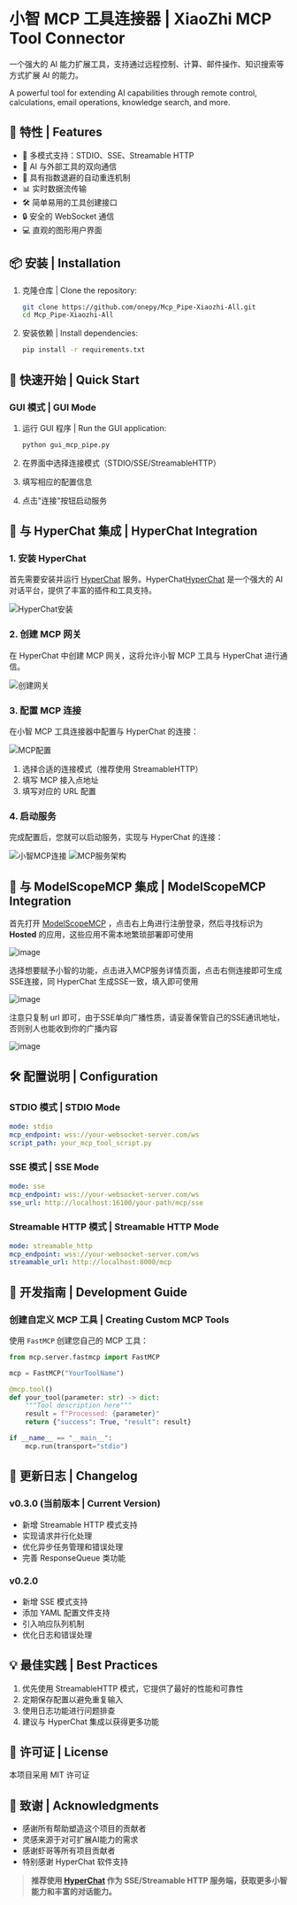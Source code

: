 # 小智 MCP 工具连接器 | XiaoZhi MCP Tool Connector

一个强大的 AI 能力扩展工具，支持通过远程控制、计算、邮件操作、知识搜索等方式扩展 AI 的能力。

A powerful tool for extending AI capabilities through remote control, calculations, email operations, knowledge search, and more.

## 🌟 特性 | Features

- 🎯 多模式支持：STDIO、SSE、Streamable HTTP
- 🔌 AI 与外部工具的双向通信
- 🔄 具有指数退避的自动重连机制
- 📊 实时数据流传输
- 🛠️ 简单易用的工具创建接口
- 🔒 安全的 WebSocket 通信
- 💻 直观的图形用户界面

## 📦 安装 | Installation

1. 克隆仓库 | Clone the repository:
   ```bash
   git clone https://github.com/onepy/Mcp_Pipe-Xiaozhi-All.git
   cd Mcp_Pipe-Xiaozhi-All
   ```

2. 安装依赖 | Install dependencies:
   ```bash
   pip install -r requirements.txt
   ```

## 🚀 快速开始 | Quick Start

### GUI 模式 | GUI Mode

1. 运行 GUI 程序 | Run the GUI application:
   ```bash
   python gui_mcp_pipe.py
   ```

2. 在界面中选择连接模式（STDIO/SSE/StreamableHTTP）
3. 填写相应的配置信息
4. 点击"连接"按钮启动服务

## 🔗 与 HyperChat 集成 | HyperChat Integration

### 1. 安装 HyperChat

首先需要安装并运行 [HyperChat](https://github.com/BigSweetPotatoStudio/HyperChat) 服务。HyperChat[HyperChat](https://github.com/BigSweetPotatoStudio/HyperChat) 是一个强大的 AI 对话平台，提供了丰富的插件和工具支持。

![HyperChat安装](doc_img/hyperchat_install.png.png)

### 2. 创建 MCP 网关

在 HyperChat 中创建 MCP 网关，这将允许小智 MCP 工具与 HyperChat 进行通信。

![创建网关](doc_img/create_gateway.png)

### 3. 配置 MCP 连接

在小智 MCP 工具连接器中配置与 HyperChat 的连接：

![MCP配置](doc_img/mcp_pipe_config.png)

1. 选择合适的连接模式（推荐使用 StreamableHTTP）
2. 填写 MCP 接入点地址
3. 填写对应的 URL 配置

### 4. 启动服务

完成配置后，您就可以启动服务，实现与 HyperChat 的连接：

![小智MCP连接](doc_img/mcp_services.png)
![MCP服务架构](doc_img/xiaozhi_mcp.png)


## 🔗 与 ModelScopeMCP 集成 | ModelScopeMCP Integration

首先打开 [ModelScopeMCP](https://www.modelscope.cn/mcp) ，点击右上角进行注册登录，然后寻找标识为 **Hosted** 的应用，这些应用不需本地繁琐部署即可使用

![image](https://github.com/user-attachments/assets/43cd3b48-3f10-4c3c-9a6d-21470783ee28)

选择想要赋予小智的功能，点击进入MCP服务详情页面，点击右侧连接即可生成SSE连接，同 HyperChat 生成SSE一致，填入即可使用

![image](https://github.com/user-attachments/assets/49868790-92b6-456d-8e73-6133e0312d9e)

注意只复制 url 即可，由于SSE单向广播性质，请妥善保管自己的SSE通讯地址，否则别人也能收到你的广播内容

![image](https://github.com/user-attachments/assets/2666cf9c-a433-496a-b127-f306bf1cfd1f)


## 🛠️ 配置说明 | Configuration

### STDIO 模式 | STDIO Mode
```yaml
mode: stdio
mcp_endpoint: wss://your-websocket-server.com/ws
script_path: your_mcp_tool_script.py
```

### SSE 模式 | SSE Mode
```yaml
mode: sse
mcp_endpoint: wss://your-websocket-server.com/ws
sse_url: http://localhost:16100/your-path/mcp/sse
```

### Streamable HTTP 模式 | Streamable HTTP Mode
```yaml
mode: streamable_http
mcp_endpoint: wss://your-websocket-server.com/ws
streamable_url: http://localhost:8000/mcp
```

## 📝 开发指南 | Development Guide

### 创建自定义 MCP 工具 | Creating Custom MCP Tools

使用 `FastMCP` 创建您自己的 MCP 工具：

```python
from mcp.server.fastmcp import FastMCP

mcp = FastMCP("YourToolName")

@mcp.tool()
def your_tool(parameter: str) -> dict:
    """Tool description here"""
    result = f"Processed: {parameter}"
    return {"success": True, "result": result}

if __name__ == "__main__":
    mcp.run(transport="stdio")
```

## 🔄 更新日志 | Changelog

### v0.3.0 (当前版本 | Current Version)
- 新增 Streamable HTTP 模式支持
- 实现请求并行化处理
- 优化异步任务管理和错误处理
- 完善 ResponseQueue 类功能

### v0.2.0
- 新增 SSE 模式支持
- 添加 YAML 配置文件支持
- 引入响应队列机制
- 优化日志和错误处理

## 💡 最佳实践 | Best Practices

1. 优先使用 StreamableHTTP 模式，它提供了最好的性能和可靠性
2. 定期保存配置以避免重复输入
3. 使用日志功能进行问题排查
4. 建议与 HyperChat 集成以获得更多功能


## 📄 许可证 | License

本项目采用 MIT 许可证

## 🙏 致谢 | Acknowledgments
- 感谢所有帮助塑造这个项目的贡献者
- 灵感来源于对可扩展AI能力的需求
- 感谢虾哥等所有项目贡献者
- 特别感谢 HyperChat 软件支持


> **推荐使用 [HyperChat](https://github.com/BigSweetPotatoStudio/HyperChat) 作为 SSE/Streamable HTTP 服务端，获取更多小智能力和丰富的对话能力。**
